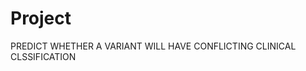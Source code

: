 # Project

PREDICT WHETHER A VARIANT WILL HAVE CONFLICTING CLINICAL CLSSIFICATION 

                         
                         
                      
